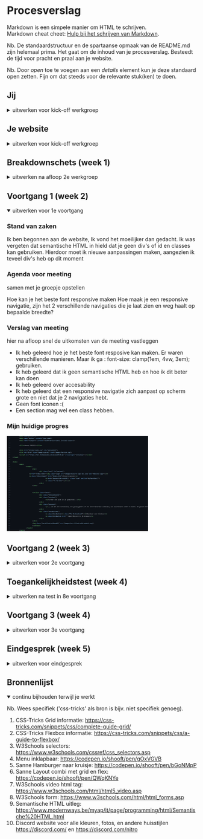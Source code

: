 # Procesverslag
Markdown is een simpele manier om HTML te schrijven.  
Markdown cheat cheet: [Hulp bij het schrijven van Markdown](https://github.com/adam-p/markdown-here/wiki/Markdown-Cheatsheet).

Nb. De standaardstructuur en de spartaanse opmaak van de README.md zijn helemaal prima. Het gaat om de inhoud van je procesverslag. Besteedt de tijd voor pracht en praal aan je website.

Nb. Door *open* toe te voegen aan een *details* element kun je deze standaard open zetten. Fijn om dat steeds voor de relevante stuk(ken) te doen.





## Jij

<details>
<summary>uitwerken voor kick-off werkgroep</summary>

### Auteur:
Marijn de Bruin

#### Je startniveau:
Blauw / Rood

#### Je focus:
Responsive
 
</details>





## Je website

<details>
<summary>uitwerken voor kick-off werkgroep</summary>

### Je opdracht:
Ik wil de website van discord na maken.
www.discord.com
 
#### Screenshot(s) van de eerste pagina (small screen): 
hier de naam van de pagina  
<img src="verslag/Discord-home.jpg" width="375px" alt="Home pagina van discord">

#### Screenshot(s) van de tweede pagina (small screen):
hier de naam van de pagina  
<img src="verslag/Discord-nitro.jpg" width="375px" alt="Nitro pagina van discord">
 
</details>



## Breakdownschets (week 1)

<details>
<summary>uitwerken na afloop 2e werkgroep</summary>

### de hele home pagina: 
<img src="verslag/Breakdown-discord-home-large.png" width="375px" alt="breakdown van de hele pagina full width pagina home">

### de hele Nitro pagina: 
<img src="verslag/Breakdown-discord-nitro-large.png" width="375px" alt="breakdown van de hele pagina full width pagina nitro">

### Breakdown van small devices home en nitro pagina: 
<img src="images/Breakdown-discord-small" width="375px" alt="breakdown van small screen devices home en nitro pagina">

</details>





## Voortgang 1 (week 2)

<details open>
<summary>uitwerken voor 1e voortgang</summary>

### Stand van zaken
Ik ben begonnen aan de website, Ik vond het moeilijker dan gedacht.
Ik was vergeten dat semantische HTML in hield dat je geen div's of id en classes kan gebruiken.
Hierdoor moet ik nieuwe aanpassingen maken, aangezien ik teveel div's heb op dit moment

### Agenda voor meeting
samen met je groepje opstellen

Hoe kan je het beste font responsive maken
Hoe maak je een responsive navigatie, zijn het 2 verschillende navigaties die je laat zien en weg haalt op bepaalde breedte?



### Verslag van meeting
hier na afloop snel de uitkomsten van de meeting vastleggen

- Ik heb geleerd hoe je het beste font resposive kan maken. Er waren verschillende manieren. Maar ik ga : font-size: clamp(1em, 4vw, 3em); gebruiken.
- Ik heb geleerd dat ik geen semantische HTML heb en hoe ik dit beter kan doen
- Ik heb geleerd over accesability 
- Ik heb geleerd dat een responsive navigatie zich aanpast op scherm grote en niet dat je 2 navigaties hebt.
- Geen font iconen :(
- Een section mag wel een class hebben.

 ### Mijn huidige progres
 <img src="verslag/goedeHTML.png" width="375px" alt="niet semantische HTML voor de meeting">

</details>





## Voortgang 2 (week 3)

<details>
<summary>uitwerken voor 2e voortgang</summary>

### Stand van zaken
Ik heb deze week semantishe HTML gemaakt, en bekeken wat daar onder valt.
Dit is voor mij vrij moeilijk omdat ik het mijzelf zo heb aangeleerd.
 

### Agenda voor meeting
samen met je groepje opstellen

Vragen:
- Waarom is er semantische HTML, wat is het nut van NTH-of-type ipv iets een class of ID geven.
- Zijn er sommige onderdelen waar je wel een class mag gebruiken?
- Hoe doe je NTH-of-type als je een 2e pagina hebt?
- Nog steeds moeite met een hamburger menu (aangezien menu content veranderd op discord.com)
 
### Verslag van meeting
hier na afloop snel de uitkomsten van de meeting vastleggen

- HTML en CSS zien er beter uit.
- Denk goed na over de structuur van je CSS bekijk de slides
- Maak comments in je html en css
- Kijk naar je sections en articles die in elkaar zitten in de main


 ### Aanpassing
 Ik heb hier de article uit de section gehaald omdat deze niet nodig was. Daarnaast is een article daarvoor gebruiken niet semantisch.
 <img src="verslag/HTML-articles-section.png" width="375px" alt="Aanpassing in section">
</details>



## Toegankelijkheidstest (week 4)

<details>
<summary>uitwerken na test in 8e voortgang</summary>

### Bevindingen
Lijst met je bevindingen die in de test naar voren kwamen:
- toesenbord: doormiddel van tab kan iemand door de website gaan. Er waren een aantal onderdelen die linkjes moesten zijn maar dit niet waren.
- Paringson: De Discord huisstijl heeft grote ronden knoppen die er duidelijk uitzien en groot zijn. Hierdoor moet het makkelijker zijn voor de gebruiker.
- Zichtsbeperking: De site is goed leesbaar met zichbeperking


#### Toetsenbord
De tab toets kan na wat aanpassingen aan linkjes nu alle linkjes af gaan zonder problemen. Daarnaast heb ik een voor alle linkjes een :focus style gemaakt. Hierdoor is het gemakkelijker voor de gebruiker om door de website heen te gaan. Ook heb ik rekening gehouden met dat de linkjes niet met kleur veranderen zodat mensen met kleurblindheid dit ook kunnen gebruiken. Ik heb gebruik gemaakt van bijvoorbeeld grote font-size en borders.
 
Voorbeeld
 header a:focus{
  padding: 20px 36px;
  font-size: 1.5em;
  transition: 0.2s;
}
 <img src="verslag/zonder-focus.png" width="375px" alt="voor de aanpassingen">
 <img src="verslag/met-focus.png" width="375px" alt="na de aanpassingen">

#### Parkingson
Doordat de website grote buttons heeft die duidelijk opvallen en groot zijn is het makkelijker voor gebruikers die een motorische handicap hebben.

#### Zichtsbeperking
Doordat een groot deel van de website op een witte achtergrond zit en de tekst zwart is is het goed leesbaar. Daarnaast word er altijd gebruik gemaakt van hoog kleur contrast waardoor de leesbaarheid verbeterd.
 
#### Screenreader
Ik de de website door gebruikt met een screenreader

</details>





## Voortgang 3 (week 4)

<details>
<summary>uitwerken voor 3e voortgang</summary>

### Stand van zaken

Ik heb weer hard gewerkt aan de website en heb veel aanpassingen gemaakt.
Ik heb deze 'versie' veel gewerkt aan het zorgen dat het responsive is.

Ik heb de homepage bijna af en heb hierdoor dan een 'template' waardoor ik gemakkelijker de 2e pagina kan maken.

Ik heb een aantal vragen die ik moet uitzoeken.
 - Mag je 2 stylesheets maken? een voor elke pagina?
 - Mag je 0.0% classes of divs gebruiken? Soms loop ik tegen wat aan wat volgens mij niet anders kan dan.
 - Ik heb nog steeds moeite met de menu.
 
### Verslag van meeting
hier na afloop snel de uitkomsten van de meeting vastleggen

- Grids minder articles.
- Je mag 3 stylesheets maken, niet 2. 1 voor elke pagina en 1 voor de main style van de website.

</details>





## Eindgesprek (week 5)

<details>
<summary>uitwerken voor eindgesprek</summary>

### Stand van zaken
Ik heb de website af gekregen, en ben heel erg trots en blij met het resultaat. Ik heb heel veel geleerd van deze opdracht.
Ik vond het heel erg moeilijk om semantisch HTML te maken, en geen classes te gebruiken. Ik heb 0 classes of IDs gebruikt, het maakte het niet gemakkelijk.
Het heeft veel tijd gekost om de juiste selectors te gebruiken en tegerlijkertijd niet andere onderdelen aan te passen. Dit heeft veel tijd en energie gekost.
Maar naar mate ik verder kwam begon ik meer te leren over hoe je bepaalde onderdelen kan selecteren.

Ik heb in totaal 2 pagina's gemaakt die volledige responive zijn. Ik heb een werkend responive menu waar ik heel blij mee ben.

Wat heb ik allemaal geleerd?
- Semantische HTML
- CSS selectoren
- Flexbox
- Grid
- Clamp();
- @media querry's
- gradients
- background: url(image) (dat je er ook meerdere kan doen in een tag)

Ik vond het een leuk vak en leuk project, het enige wat ik niet leuk vond is semantisch html. Ik vind het jammer dat je 0% divs of classes mag gebruiken.
Ik had sneller het eind resultaat bereikt als ik af en toe een class mocht gebruiken. Ik ben heel veel tijd kwijt geraakt met het zoeken naar de juiste selector zonder dat de rest word geselecteerd. De selectors vond ik heel frustreerend. 
Ik ben wel heel blij met het eind resultaat en heb heel veel geleerd. Ondanks dat ik niet bij de fysieke lessen kon zijn ivm corona en chronisch ziek zijn, heb ik een mooi resultaat neer gezet en heb ik veel geleerd van de feedback gespreken.

### Eind resultaat

Screenshot van de home page
 <img src="verslag/Marijn-website-home.png" width="375px" alt="Eind resultaat afbeelding van de home page">

Screenshot van de nitro page
 <img src="verslag/Marijn-website-nitro.png" width="375px" alt="AEind resultaat afbeelding van de nitro page">
</details>





## Bronnenlijst

<details open>
<summary>continu bijhouden terwijl je werkt</summary>

Nb. Wees specifiek ('css-tricks' als bron is bijv. niet specifiek genoeg).

1. CSS-Tricks Grid informatie: https://css-tricks.com/snippets/css/complete-guide-grid/
2. CSS-Tricks Flexbox informatie: https://css-tricks.com/snippets/css/a-guide-to-flexbox/
3. W3Schools selectors: https://www.w3schools.com/cssref/css_selectors.asp
4. Menu inklapbaar: https://codepen.io/shooft/pen/gOxVGVB
5. Sanne Hamburger naar kruisje: https://codepen.io/shooft/pen/bGoNMpP
6. Sanne Layout combi met grid en flex: https://codepen.io/shooft/pen/QWqKNYe
7. W3Schools video html tag: https://www.w3schools.com/html/html5_video.asp
8. W3Schools form: https://www.w3schools.com/html/html_forms.asp
9. Semantische HTML uitleg: https://www.modernways.be/myap/it/page/programming/html/Semantische%20HTML.html
10. Discord website voor alle kleuren, fotos, en andere huisstijlen https://discord.com/ en https://discord.com/nitro

</details>
